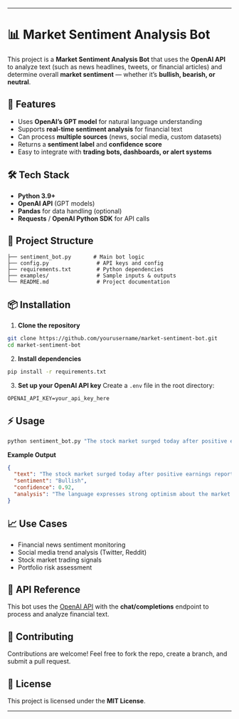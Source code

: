 

---

# 📊 Market Sentiment Analysis Bot

This project is a **Market Sentiment Analysis Bot** that uses the **OpenAI API** to analyze text (such as news headlines, tweets, or financial articles) and determine overall **market sentiment** — whether it’s **bullish, bearish, or neutral**.

## 🚀 Features

* Uses **OpenAI’s GPT model** for natural language understanding
* Supports **real-time sentiment analysis** for financial text
* Can process **multiple sources** (news, social media, custom datasets)
* Returns a **sentiment label** and **confidence score**
* Easy to integrate with **trading bots, dashboards, or alert systems**

## 🛠️ Tech Stack

* **Python 3.9+**
* **OpenAI API** (GPT models)
* **Pandas** for data handling (optional)
* **Requests** / **OpenAI Python SDK** for API calls

## 📂 Project Structure

```
├── sentiment_bot.py       # Main bot logic
├── config.py               # API keys and config
├── requirements.txt        # Python dependencies
├── examples/               # Sample inputs & outputs
└── README.md               # Project documentation
```

## 📦 Installation

1. **Clone the repository**

```bash
git clone https://github.com/yourusername/market-sentiment-bot.git
cd market-sentiment-bot
```

2. **Install dependencies**

```bash
pip install -r requirements.txt
```

3. **Set up your OpenAI API key**
   Create a `.env` file in the root directory:

```
OPENAI_API_KEY=your_api_key_here
```

## ⚡ Usage

```bash
python sentiment_bot.py "The stock market surged today after positive earnings reports."
```

**Example Output**

```json
{
  "text": "The stock market surged today after positive earnings reports.",
  "sentiment": "Bullish",
  "confidence": 0.92,
  "analysis": "The language expresses strong optimism about the market's upward trend."
}
```

## 📈 Use Cases

* Financial news sentiment monitoring
* Social media trend analysis (Twitter, Reddit)
* Stock market trading signals
* Portfolio risk assessment

## 🔑 API Reference

This bot uses the [OpenAI API](https://platform.openai.com/docs/) with the **chat/completions** endpoint to process and analyze financial text.

## 🤝 Contributing

Contributions are welcome! Feel free to fork the repo, create a branch, and submit a pull request.

## 📜 License

This project is licensed under the **MIT License**.

---


